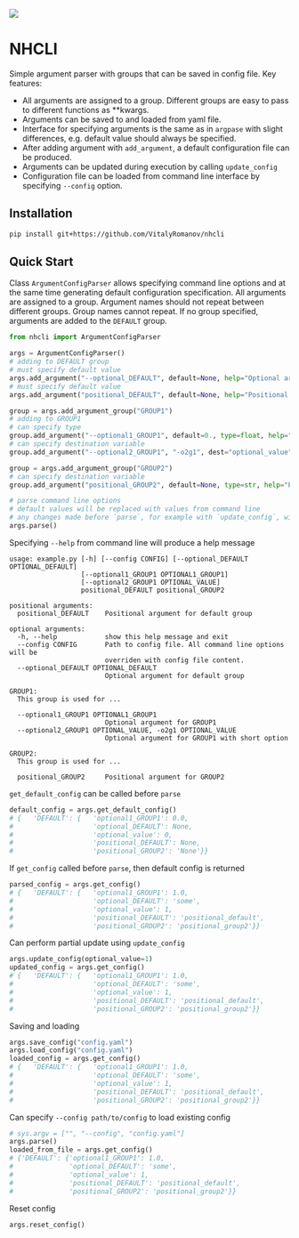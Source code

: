 ![](https://github.com/VitalyRomanov/nhcli/actions/workflows/run-tests.yaml/badge.svg)

# NHCLI

Simple argument parser with groups that can be saved in config file. Key features:
- All arguments are assigned to a group. Different groups are easy to pass to different functions as **kwargs.
- Arguments can be saved to and loaded from yaml file.
- Interface for specifying arguments is the same as in `argpase` with slight differences, e.g. default value should always be specified.
- After adding argument with `add_argument`, a default configuration file can be produced.
- Arguments can be updated during execution by calling `update_config`
- Configuration file can be loaded from command line interface by specifying `--config` option.

## Installation

```bash
pip install git+https://github.com/VitalyRomanov/nhcli
```

## Quick Start

Class `ArgumentConfigParser` allows specifying command line options and at the same time generating default configuration specification. All arguments are assigned to a group. Argument names should not repeat between different groups. Group names cannot repeat. If no group specified, arguments are added to the `DEFAULT` group.

```python
from nhcli import ArgumentConfigParser

args = ArgumentConfigParser()
# adding to DEFAULT group
# must specify default value
args.add_argument("--optional_DEFAULT", default=None, help="Optional argument for default group")
# must specify default value
args.add_argument("positional_DEFAULT", default=None, help="Positional argument for default group")

group = args.add_argument_group("GROUP1")
# adding to GROUP1
# can specify type
group.add_argument("--optional1_GROUP1", default=0., type=float, help="Optional argument for GROUP1")
# can specify destination variable
group.add_argument("--optional2_GROUP1", "-o2g1", dest="optional_value", default=0, type=int, help="Optional argument for GROUP1 with short option")

group = args.add_argument_group("GROUP2")
# can specify destination variable
group.add_argument("positional_GROUP2", default=None, type=str, help="Positional argument for GROUP2")

# parse command line options
# default values will be replaced with values from command line
# any changes made before `parse`, for example with `update_config`, will be overwritten
args.parse()
```

Specifying `--help` from command line will produce a help message
```text
usage: example.py [-h] [--config CONFIG] [--optional_DEFAULT OPTIONAL_DEFAULT]
                  [--optional1_GROUP1 OPTIONAL1_GROUP1]
                  [--optional2_GROUP1 OPTIONAL_VALUE]
                  positional_DEFAULT positional_GROUP2

positional arguments:
  positional_DEFAULT    Positional argument for default group

optional arguments:
  -h, --help            show this help message and exit
  --config CONFIG       Path to config file. All command line options will be
                        overriden with config file content.
  --optional_DEFAULT OPTIONAL_DEFAULT
                        Optional argument for default group

GROUP1:
  This group is used for ...

  --optional1_GROUP1 OPTIONAL1_GROUP1
                        Optional argument for GROUP1
  --optional2_GROUP1 OPTIONAL_VALUE, -o2g1 OPTIONAL_VALUE
                        Optional argument for GROUP1 with short option

GROUP2:
  This group is used for ...

  positional_GROUP2     Positional argument for GROUP2
```

`get_default_config` can be called before `parse`
```python
default_config = args.get_default_config()
# {   'DEFAULT': {   'optional1_GROUP1': 0.0,
#                    'optional_DEFAULT': None,
#                    'optional_value': 0,
#                    'positional_DEFAULT': None,
#                    'positional_GROUP2': 'None'}}
```

If `get_config` called before `parse`, then default config is returned
```python
parsed_config = args.get_config()
# {   'DEFAULT': {   'optional1_GROUP1': 1.0,
#                    'optional_DEFAULT': 'some',
#                    'optional_value': 1,
#                    'positional_DEFAULT': 'positional_default',
#                    'positional_GROUP2': 'positional_group2'}}
```

Can perform partial update using `update_config`
```python
args.update_config(optional_value=1)
updated_config = args.get_config()
# {   'DEFAULT': {   'optional1_GROUP1': 1.0,
#                    'optional_DEFAULT': 'some',
#                    'optional_value': 1,
#                    'positional_DEFAULT': 'positional_default',
#                    'positional_GROUP2': 'positional_group2'}}
```

Saving and loading 
```python
args.save_config("config.yaml")
args.load_config("config.yaml")
loaded_config = args.get_config()
# {   'DEFAULT': {   'optional1_GROUP1': 1.0,
#                    'optional_DEFAULT': 'some',
#                    'optional_value': 1,
#                    'positional_DEFAULT': 'positional_default',
#                    'positional_GROUP2': 'positional_group2'}}
```

Can specify `--config path/to/config` to load existing config
```python
# sys.argv = ["", "--config", "config.yaml"]
args.parse()
loaded_from_file = args.get_config()
# {'DEFAULT': {'optional1_GROUP1': 1.0,
#              'optional_DEFAULT': 'some',
#              'optional_value': 1,
#              'positional_DEFAULT': 'positional_default',
#              'positional_GROUP2': 'positional_group2'}}
```

Reset config
```python
args.reset_config()
```